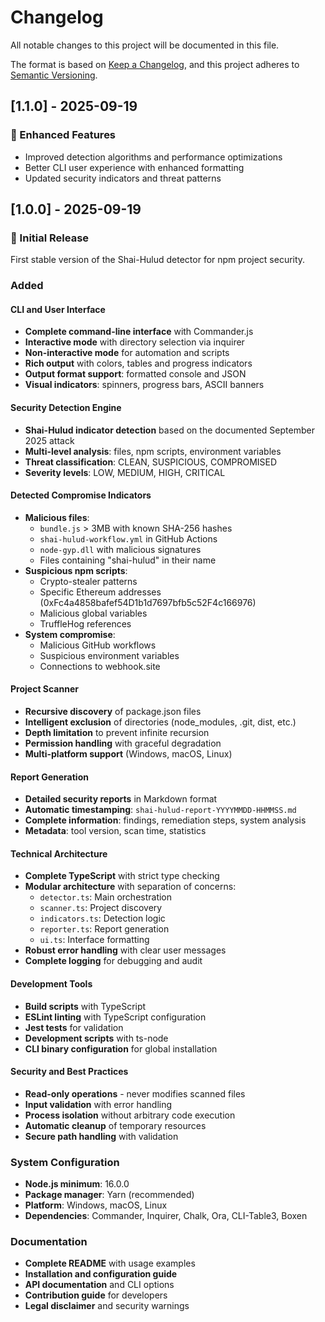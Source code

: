 # Changelog

All notable changes to this project will be documented in this file.

The format is based on [Keep a Changelog](https://keepachangelog.com/en/1.0.0/),
and this project adheres to [Semantic Versioning](https://semver.org/spec/v2.0.0.html).

## [1.1.0] - 2025-09-19

### 🚀 Enhanced Features

- Improved detection algorithms and performance optimizations
- Better CLI user experience with enhanced formatting
- Updated security indicators and threat patterns

## [1.0.0] - 2025-09-19

### 🎉 Initial Release

First stable version of the Shai-Hulud detector for npm project security.

### Added

#### CLI and User Interface

- **Complete command-line interface** with Commander.js
- **Interactive mode** with directory selection via inquirer
- **Non-interactive mode** for automation and scripts
- **Rich output** with colors, tables and progress indicators
- **Output format support**: formatted console and JSON
- **Visual indicators**: spinners, progress bars, ASCII banners

#### Security Detection Engine

- **Shai-Hulud indicator detection** based on the documented September 2025 attack
- **Multi-level analysis**: files, npm scripts, environment variables
- **Threat classification**: CLEAN, SUSPICIOUS, COMPROMISED
- **Severity levels**: LOW, MEDIUM, HIGH, CRITICAL

#### Detected Compromise Indicators

- **Malicious files**:
    - `bundle.js` > 3MB with known SHA-256 hashes
    - `shai-hulud-workflow.yml` in GitHub Actions
    - `node-gyp.dll` with malicious signatures
    - Files containing "shai-hulud" in their name
- **Suspicious npm scripts**:
    - Crypto-stealer patterns
    - Specific Ethereum addresses (0xFc4a4858bafef54D1b1d7697bfb5c52F4c166976)
    - Malicious global variables
    - TruffleHog references
- **System compromise**:
    - Malicious GitHub workflows
    - Suspicious environment variables
    - Connections to webhook.site

#### Project Scanner

- **Recursive discovery** of package.json files
- **Intelligent exclusion** of directories (node_modules, .git, dist, etc.)
- **Depth limitation** to prevent infinite recursion
- **Permission handling** with graceful degradation
- **Multi-platform support** (Windows, macOS, Linux)

#### Report Generation

- **Detailed security reports** in Markdown format
- **Automatic timestamping**: `shai-hulud-report-YYYYMMDD-HHMMSS.md`
- **Complete information**: findings, remediation steps, system analysis
- **Metadata**: tool version, scan time, statistics

#### Technical Architecture

- **Complete TypeScript** with strict type checking
- **Modular architecture** with separation of concerns:
    - `detector.ts`: Main orchestration
    - `scanner.ts`: Project discovery
    - `indicators.ts`: Detection logic
    - `reporter.ts`: Report generation
    - `ui.ts`: Interface formatting
- **Robust error handling** with clear user messages
- **Complete logging** for debugging and audit

#### Development Tools

- **Build scripts** with TypeScript
- **ESLint linting** with TypeScript configuration
- **Jest tests** for validation
- **Development scripts** with ts-node
- **CLI binary configuration** for global installation

#### Security and Best Practices

- **Read-only operations** - never modifies scanned files
- **Input validation** with error handling
- **Process isolation** without arbitrary code execution
- **Automatic cleanup** of temporary resources
- **Secure path handling** with validation

### System Configuration

- **Node.js minimum**: 16.0.0
- **Package manager**: Yarn (recommended)
- **Platform**: Windows, macOS, Linux
- **Dependencies**: Commander, Inquirer, Chalk, Ora, CLI-Table3, Boxen

### Documentation

- **Complete README** with usage examples
- **Installation and configuration guide**
- **API documentation** and CLI options
- **Contribution guide** for developers
- **Legal disclaimer** and security warnings
